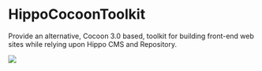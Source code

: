 <!--
  Copyright (C) 2012-2013 Tirasa

  Licensed under the Apache License, Version 2.0 (the "License");
  you may not use this file except in compliance with the License.
  You may obtain a copy of the License at

  http://www.apache.org/licenses/LICENSE-2.0

  Unless required by applicable law or agreed to in writing, software
  distributed under the License is distributed on an "AS IS" BASIS,
  WITHOUT WARRANTIES OR CONDITIONS OF ANY KIND, either express or implied.
  See the License for the specific language governing permissions and
  limitations under the License.
-->
HippoCocoonToolkit
==================

Provide an alternative, Cocoon 3.0 based, toolkit for building front-end web sites while relying upon Hippo CMS and Repository.

<a href="https://travis-ci.org/Tirasa/HippoCocoonToolkit"><img src="https://travis-ci.org/Tirasa/HippoCocoonToolkit.png"/></a>
